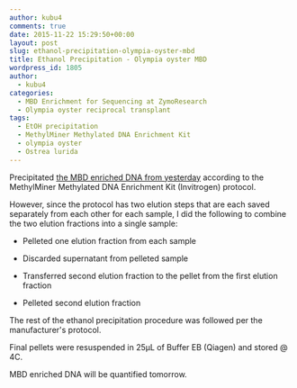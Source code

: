 ```yaml
---
author: kubu4
comments: true
date: 2015-11-22 15:29:50+00:00
layout: post
slug: ethanol-precipitation-olympia-oyster-mbd
title: Ethanol Precipitation - Olympia oyster MBD
wordpress_id: 1805
author:
  - kubu4
categories:
  - MBD Enrichment for Sequencing at ZymoResearch
  - Olympia oyster reciprocal transplant
tags:
  - EtOH precipitation
  - MethylMiner Methylated DNA Enrichment Kit
  - olympia oyster
  - Ostrea lurida
---
```


Precipitated [the MBD enriched DNA from yesterday](http://onsnetwork.org/kubu4/2015/11/21/mbd-enrichment-sonicated-olympia-oyster-gdna/) according to the MethylMiner Methylated DNA Enrichment Kit (Invitrogen) protocol.

However, since the protocol has two elution steps that are each saved separately from each other for each sample, I did the following to combine the two elution fractions into a single sample:




    
  * Pelleted one elution fraction from each sample

    
  * Discarded supernatant from pelleted sample

    
  * Transferred second elution fraction to the pellet from the first elution fraction

    
  * Pelleted second elution fraction



The rest of the ethanol precipitation procedure was followed per the manufacturer's protocol.

Final pellets were resuspended in 25μL of Buffer EB (Qiagen) and stored @ 4C.

MBD enriched DNA will be quantified tomorrow.
